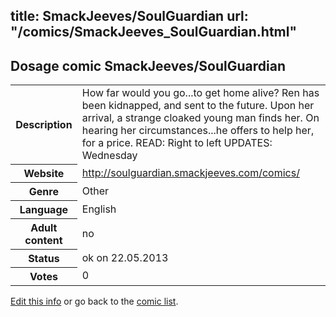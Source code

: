 title: SmackJeeves/SoulGuardian
url: "/comics/SmackJeeves_SoulGuardian.html"
---
Dosage comic SmackJeeves/SoulGuardian
-----------------------------------------

<p id="msg"></p>
<script type="text/javascript">
if (window.location.search === '?edit_info_mail=sent_ok') {
  var elem = document.getElementById("msg");
  elem.innerHTML = 'Edited information sucessfully sent for review, which is usually done daily. Thanks!';
  elem.className = 'ok';
}
</script>
<table class="comicinfo">
<tr>
<th>Description</th><td>How far would you go...to get home alive? Ren has been kidnapped, and sent to the future. Upon her arrival, a strange cloaked young man finds her. On hearing her circumstances...he offers to help her, for a price. READ: Right to left UPDATES: Wednesday</td>
</tr>
<tr>
<th>Website</th><td><a href="http://soulguardian.smackjeeves.com/comics/">http://soulguardian.smackjeeves.com/comics/</a></td>
</tr>
<tr>
<th>Genre</th><td>Other</td>
</tr>
<tr>
<th>Language</th><td>English</td>
</tr>
<tr>
<th>Adult content</th><td>no</td>
</tr>
<tr>
<th>Status</th><td>ok on 22.05.2013</td>
</tr>
<tr>
<th>Votes</th><td>0</td>
</tr>
</table>

[Edit this info](SmackJeeves_SoulGuardian_edit.html) or go back to the [comic list](../comic-index.html).
